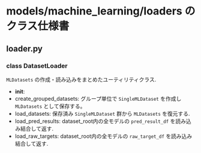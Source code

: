 # models/machine_learning/loaders のクラス仕様書

## loader.py

### class DatasetLoader
``MLDatasets`` の作成・読み込みをまとめたユーティリティクラス.
- __init__: 
- create_grouped_datasets: グループ単位で ``SingleMLDataset`` を作成し ``MLDatasets`` として保存する。
- load_datasets: 保存済み ``SingleMLDataset`` 群から ``MLDatasets`` を復元する.
- load_pred_results: dataset_root内の全モデルの ``pred_result_df`` を読み込み結合して返す.
- load_raw_targets: dataset_root内の全モデルの ``raw_target_df`` を読み込み結合して返す.